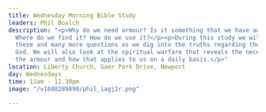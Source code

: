 ```yaml
---
title: Wednesday Morning Bible Study
leaders: Phil Boalch
description: "<p>Why do we need armour? Is it something that we have automatically?
  Where do we find it? How do we use it?</p><p>During this study we will be answering
  these and many more questions as we dig into the truths regarding the armour of
  God. We will also look at the spiritual warfare that reveals the necessity of wearing
  the armour and how that applies to us on a daily basis.</p>"
location: Liberty Church, Gaer Park Drive, Newport
day: Wednesdays
time: 11am - 12.30pm
image: "/v1608289899/phil_iagj2r.png"

---
```

